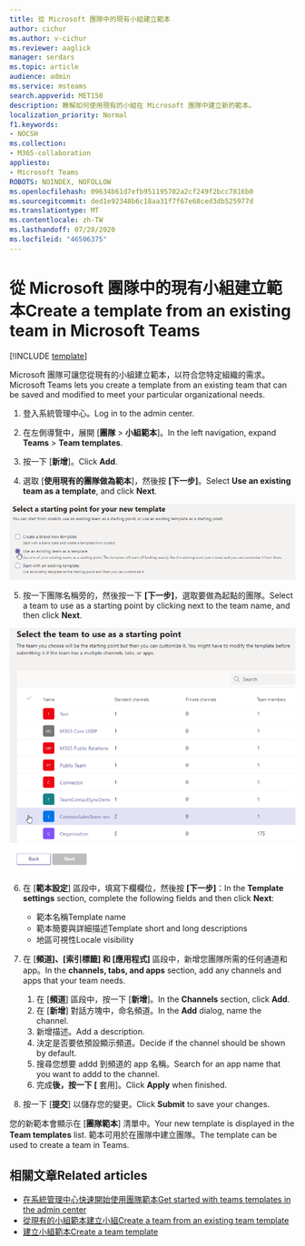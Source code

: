 ```yaml
---
title: 從 Microsoft 團隊中的現有小組建立範本
author: cichur
ms.author: v-cichur
ms.reviewer: aaglick
manager: serdars
ms.topic: article
audience: admin
ms.service: msteams
search.appverid: MET150
description: 瞭解如何使用現有的小組在 Microsoft 團隊中建立新的範本。
localization_priority: Normal
f1.keywords:
- NOCSH
ms.collection:
- M365-collaboration
appliesto:
- Microsoft Teams
ROBOTS: NOINDEX, NOFOLLOW
ms.openlocfilehash: 09634b61d7efb951195702a2cf249f2bcc7816b0
ms.sourcegitcommit: ded1e92348b6c18aa31f7f67e68ced3db525977d
ms.translationtype: MT
ms.contentlocale: zh-TW
ms.lasthandoff: 07/28/2020
ms.locfileid: "46506375"
---
```

# <a name="create-a-template-from-an-existing-team-in-microsoft-teams"></a><span data-ttu-id="5b7fc-103">從 Microsoft 團隊中的現有小組建立範本</span><span class="sxs-lookup"><span data-stu-id="5b7fc-103">Create a template from an existing team in Microsoft Teams</span></span>

[!INCLUDE [template](includes/preview-feature.md)]

<span data-ttu-id="5b7fc-104">Microsoft 團隊可讓您從現有的小組建立範本，以符合您特定組織的需求。</span><span class="sxs-lookup"><span data-stu-id="5b7fc-104">Microsoft Teams lets you create a template from an existing team that can be saved and modified to meet your particular organizational needs.</span></span>

1. <span data-ttu-id="5b7fc-105">登入系統管理中心。</span><span class="sxs-lookup"><span data-stu-id="5b7fc-105">Log in to the admin center.</span></span>

2. <span data-ttu-id="5b7fc-106">在左側導覽中，展開 [**團隊**  >  **小組範本**]。</span><span class="sxs-lookup"><span data-stu-id="5b7fc-106">In the left navigation, expand **Teams** > **Team templates**.</span></span>

3. <span data-ttu-id="5b7fc-107">按一下 [**新增**]。</span><span class="sxs-lookup"><span data-stu-id="5b7fc-107">Click **Add**.</span></span>

4. <span data-ttu-id="5b7fc-108">選取 [**使用現有的團隊做為範本**]，然後按 **[下一步]**。</span><span class="sxs-lookup"><span data-stu-id="5b7fc-108">Select **Use an existing team as a template**, and click **Next**.</span></span>

 ![小組範本起點畫面的圖像，使用現有的團隊做為醒目提示的範本。](media/team-existing-team-as-template.png)

5. <span data-ttu-id="5b7fc-110">按一下團隊名稱旁的，然後按一下 **[下一步]**，選取要做為起點的團隊。</span><span class="sxs-lookup"><span data-stu-id="5b7fc-110">Select a team to use as a starting point by clicking next to the team name, and then click **Next**.</span></span>

![已醒目提示一個團隊之小組清單的影像。](media/team-existing-team-selection.png)

6. <span data-ttu-id="5b7fc-112">在 [**範本設定**] 區段中，填寫下欄欄位，然後按 **[下一步]**：</span><span class="sxs-lookup"><span data-stu-id="5b7fc-112">In the **Template settings** section, complete the following fields and then click **Next**:</span></span>
    - <span data-ttu-id="5b7fc-113">範本名稱</span><span class="sxs-lookup"><span data-stu-id="5b7fc-113">Template name</span></span>
    - <span data-ttu-id="5b7fc-114">範本簡要與詳細描述</span><span class="sxs-lookup"><span data-stu-id="5b7fc-114">Template short and long descriptions</span></span>
    - <span data-ttu-id="5b7fc-115">地區可視性</span><span class="sxs-lookup"><span data-stu-id="5b7fc-115">Locale visibility</span></span>  
  
7. <span data-ttu-id="5b7fc-116">在 [**頻道]、[索引標籤] 和 [應用程式]** 區段中，新增您團隊所需的任何通道和 app。</span><span class="sxs-lookup"><span data-stu-id="5b7fc-116">In the **channels, tabs, and apps** section, add any channels and apps that your team needs.</span></span>

    1. <span data-ttu-id="5b7fc-117">在 [**頻道**] 區段中，按一下 [**新增**]。</span><span class="sxs-lookup"><span data-stu-id="5b7fc-117">In the **Channels** section, click **Add**.</span></span>
    2. <span data-ttu-id="5b7fc-118">在 [**新增**] 對話方塊中，命名頻道。</span><span class="sxs-lookup"><span data-stu-id="5b7fc-118">In the **Add** dialog, name the channel.</span></span>
    3. <span data-ttu-id="5b7fc-119">新增描述。</span><span class="sxs-lookup"><span data-stu-id="5b7fc-119">Add a description.</span></span>
    4. <span data-ttu-id="5b7fc-120">決定是否要依預設顯示頻道。</span><span class="sxs-lookup"><span data-stu-id="5b7fc-120">Decide if the channel should be shown by default.</span></span>
    5. <span data-ttu-id="5b7fc-121">搜尋您想要 addd 到頻道的 app 名稱。</span><span class="sxs-lookup"><span data-stu-id="5b7fc-121">Search for an app name that you want to addd to the channel.</span></span>
    6. <span data-ttu-id="5b7fc-122">完成**後，按一下 [** 套用]。</span><span class="sxs-lookup"><span data-stu-id="5b7fc-122">Click **Apply** when finished.</span></span>

8. <span data-ttu-id="5b7fc-123">按一下 [**提交**] 以儲存您的變更。</span><span class="sxs-lookup"><span data-stu-id="5b7fc-123">Click **Submit** to save your changes.</span></span>

<span data-ttu-id="5b7fc-124">您的新範本會顯示在 [**團隊範本**] 清單中。</span><span class="sxs-lookup"><span data-stu-id="5b7fc-124">Your new template is displayed in the **Team templates** list.</span></span> <span data-ttu-id="5b7fc-125">範本可用於在團隊中建立團隊。</span><span class="sxs-lookup"><span data-stu-id="5b7fc-125">The template can be used to create a team in Teams.</span></span>

## <a name="related-articles"></a><span data-ttu-id="5b7fc-126">相關文章</span><span class="sxs-lookup"><span data-stu-id="5b7fc-126">Related articles</span></span>

- [<span data-ttu-id="5b7fc-127">在系統管理中心快速開始使用團隊範本</span><span class="sxs-lookup"><span data-stu-id="5b7fc-127">Get started with teams templates in the admin center</span></span>](get-started-with-teams-templates-in-the-admin-console.md)
- [<span data-ttu-id="5b7fc-128">從現有的小組範本建立小組</span><span class="sxs-lookup"><span data-stu-id="5b7fc-128">Create a team from an existing team template</span></span>](modify-existing-team-template.md)
- [<span data-ttu-id="5b7fc-129">建立小組範本</span><span class="sxs-lookup"><span data-stu-id="5b7fc-129">Create a team template</span></span>](create-a-team-template.md)

